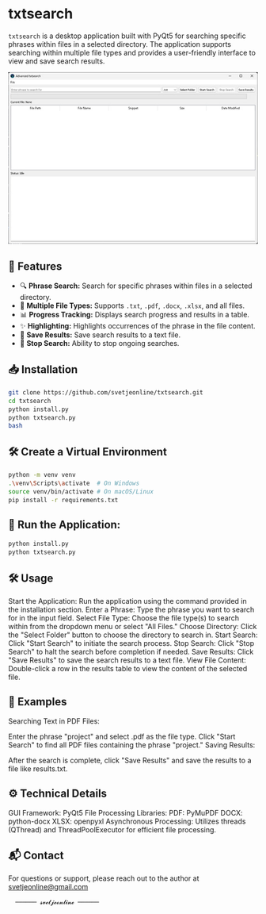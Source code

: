# txtsearch

`txtsearch` is a desktop application built with PyQt5 for searching specific phrases within files in a selected directory. The application supports searching within multiple file types and provides a user-friendly interface to view and save search results.

![Application Screenshot](1.jpg)

## 🚀 Features

- 🔍 **Phrase Search:** Search for specific phrases within files in a selected directory.
- 📂 **Multiple File Types:** Supports `.txt`, `.pdf`, `.docx`, `.xlsx`, and all files.
- 📊 **Progress Tracking:** Displays search progress and results in a table.
- ✨ **Highlighting:** Highlights occurrences of the phrase in the file content.
- 💾 **Save Results:** Save search results to a text file.
- 🛑 **Stop Search:** Ability to stop ongoing searches.

## 📥 Installation






```bash
git clone https://github.com/svetjeonline/txtsearch.git
cd txtsearch
python install.py
python txtsearch.py
bash
```

## 🛠️ Create a Virtual Environment
```bash
python -m venv venv
.\venv\Scripts\activate  # On Windows
source venv/bin/activate # On macOS/Linux
pip install -r requirements.txt
```
## 🚀 Run the Application:
```bash
python install.py
python txtsearch.py
```
## 🛠️ Usage
Start the Application: Run the application using the command provided in the installation section.
Enter a Phrase: Type the phrase you want to search for in the input field.
Select File Type: Choose the file type(s) to search within from the dropdown menu or select "All Files."
Choose Directory: Click the "Select Folder" button to choose the directory to search in.
Start Search: Click "Start Search" to initiate the search process.
Stop Search: Click "Stop Search" to halt the search before completion if needed.
Save Results: Click "Save Results" to save the search results to a text file.
View File Content: Double-click a row in the results table to view the content of the selected file.
## 🎯 Examples
Searching Text in PDF Files:

Enter the phrase "project" and select .pdf as the file type.
Click "Start Search" to find all PDF files containing the phrase "project."
Saving Results:

After the search is complete, click "Save Results" and save the results to a file like results.txt.
## ⚙️ Technical Details
GUI Framework: PyQt5
File Processing Libraries:
PDF: PyMuPDF
DOCX: python-docx
XLSX: openpyxl
Asynchronous Processing: Utilizes threads (QThread) and ThreadPoolExecutor for efficient file processing.

## 📬 Contact
For questions or support, please reach out to the author at svetjeonline@gmail.com


      ────── 𝓼𝓿𝓮𝓽𝓳𝓮𝓸𝓷𝓵𝓲𝓷𝓮 ──────     
